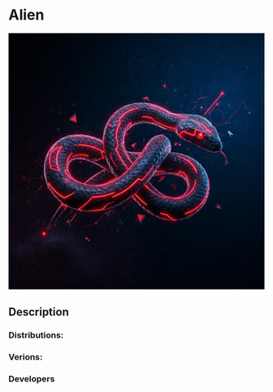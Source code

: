 # Alien
![HEAD](https://github.com/J4ck3LSyN-Gen2/Alien/blob/main/src/imgs/alien.jpg)
## Description
### Distributions:
### Verions:
### Developers

